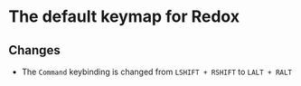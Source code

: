 # The default keymap for Redox

## Changes

- The `Command` keybinding is changed from `LSHIFT + RSHIFT` to `LALT + RALT`
